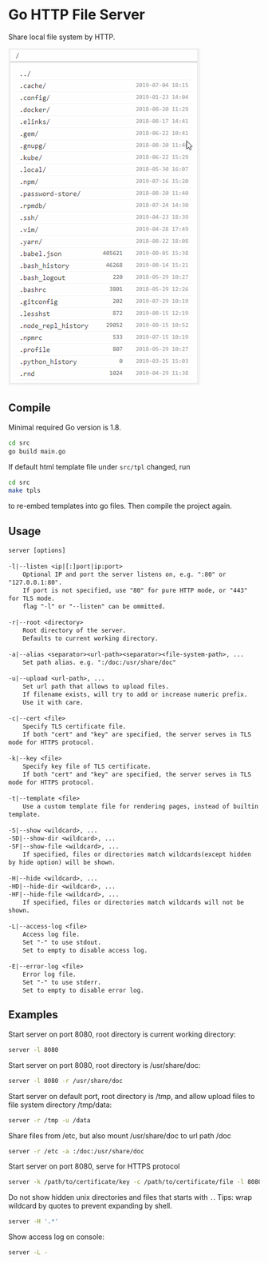 # Go HTTP File Server
Share local file system by HTTP.

![Go HTTP File Server pages](doc/ghfs.gif)

## Compile
Minimal required Go version is 1.8.
```bash
cd src
go build main.go
```

If default html template file under `src/tpl` changed, run
```bash
cd src
make tpls
```
to re-embed templates into go files. Then compile the project again.

## Usage
```
server [options]

-l|--listen <ip|[:]port|ip:port>
    Optional IP and port the server listens on, e.g. ":80" or "127.0.0.1:80".
    If port is not specified, use "80" for pure HTTP mode, or "443" for TLS mode.
    flag "-l" or "--listen" can be ommitted.

-r|--root <directory>
    Root directory of the server.
    Defaults to current working directory.

-a|--alias <separator><url-path><separator><file-system-path>, ...
    Set path alias. e.g. ":/doc:/usr/share/doc"

-u|--upload <url-path>, ...
    Set url path that allows to upload files.
    If filename exists, will try to add or increase numeric prefix.
    Use it with care.

-c|--cert <file>
    Specify TLS certificate file.
    If both "cert" and "key" are specified, the server serves in TLS mode for HTTPS protocol.

-k|--key <file>
    Specify key file of TLS certificate.
    If both "cert" and "key" are specified, the server serves in TLS mode for HTTPS protocol.

-t|--template <file>
    Use a custom template file for rendering pages, instead of builtin template.

-S|--show <wildcard>, ...
-SD|--show-dir <wildcard>, ...
-SF|--show-file <wildcard>, ...
    If specified, files or directories match wildcards(except hidden by hide option) will be shown. 

-H|--hide <wildcard>, ...
-HD|--hide-dir <wildcard>, ...
-HF|--hide-file <wildcard>, ...
    If specified, files or directories match wildcards will not be shown.

-L|--access-log <file>
    Access log file.
    Set "-" to use stdout.
    Set to empty to disable access log.

-E|--error-log <file>
    Error log file.
    Set "-" to use stderr.
    Set to empty to disable error log.
```

## Examples
Start server on port 8080, root directory is current working  directory:
```sh
server -l 8080
``` 

Start server on port 8080, root directory is /usr/share/doc:
```sh
server -l 8080 -r /usr/share/doc
```

Start server on default port, root directory is /tmp, and allow upload files to file system directory /tmp/data:
```sh
server -r /tmp -u /data
```

Share files from /etc, but also mount /usr/share/doc to url path /doc
```sh
server -r /etc -a :/doc:/usr/share/doc
```

Start server on port 8080, serve for HTTPS protocol
```sh
server -k /path/to/certificate/key -c /path/to/certificate/file -l 8080
```

Do not show hidden unix directories and files that starts with `.`.
Tips: wrap wildcard by quotes to prevent expanding by shell.
```sh
server -H '.*'
```

Show access log on console:
```sh
server -L -
```

